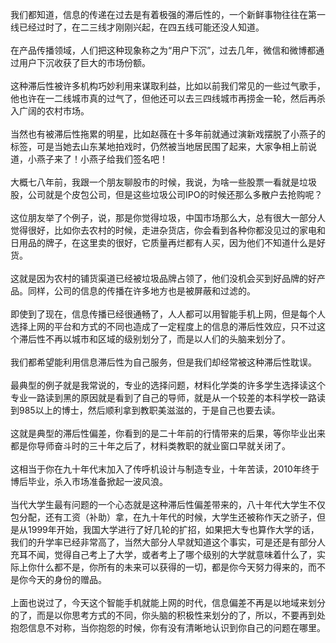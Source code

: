我们都知道，信息的传递在过去是有着极强的滞后性的，一个新鲜事物往往在第一线已经过时了，在二三线才刚刚兴起，在四五线可能还没人知道。<br/><br/>在产品传播领域，人们把这种现象称之为“用户下沉”，过去几年，微信和微博都通过用户下沉收获了巨大的市场份额。<br/><br/>这种滞后性被许多机构巧妙利用来谋取利益，比如以前我们常见的一些过气歌手，他也许在一二线城市真的过气了，但他还可以去三四线城市再捞金一轮，然后再杀入广阔的农村市场。<br/><br/>当然也有被滞后性拖累的明星，比如赵薇在十多年前就通过演新戏摆脱了小燕子的标签，可是当她去山东某地拍戏时，仍然被当地居民围了起来，大家争相上前说道，小燕子来了！小燕子给我们签名吧！<br/><br/>大概七八年前，我跟一个朋友聊股市的时候，我说，为啥一些股票一看就是垃圾股，公司就是个皮包公司，但是这些垃圾公司IPO的时候还那么多散户去抢购呢？<br/><br/>这位朋友举了个例子，说，那是你觉得垃圾，中国市场那么大，总有很大一部分人觉得很好，比如你去农村的时候，走进杂货店，你会看到各种你都没见过的家电和日用品的牌子，在这里卖的很好，它质量再烂都有人买，因为他们不知道什么是好货。<br/><br/>这就是因为农村的铺货渠道已经被垃圾品牌占领了，他们没机会买到好品牌的好产品。同样，公司的信息的传播在许多地方也是被屏蔽和过滤的。<br/><br/>即使到了现在，信息传播已经很通畅了，人人都可以用智能手机上网，但是每个人选择上网的平台和方式的不同也造成了一定程度上的信息的滞后性效应，只不过这个滞后性不再以城市和区域的级别划分了，而是以人们的头脑来划分了。<br/><br/>我们都希望能利用信息滞后性为自己服务，但是我们却经常被这种滞后性耽误。<br/><br/>最典型的例子就是我常说的，专业的选择问题，材料化学类的许多学生选择读这个专业一路读到黑的原因就是看到了自己的导师，就是从一个较差的本科学校一路读到985以上的博士，然后顺利拿到教职美滋滋的，于是自己也要去读。<br/><br/>这就是典型的滞后性偏差，你看到的是二十年前的行情带来的后果，等你毕业出来都是你导师奋斗时的三十年之后了，材料类教职的就业窗口早就关闭了。<br/><br/>这相当于你在九十年代末加入了传呼机设计与制造专业，十年苦读，2010年终于博后毕业，杀入市场准备掀起一波风浪。<br/><br/>当代大学生最有问题的一个心态就是这种滞后性偏差带来的，八十年代大学生不仅包分配，还有工资（补助）拿，在九十年代的时候，大学生还被称作天之骄子，但是从1999年开始，我国大学进行了好几轮的扩招，如果把大专也算作大学的话，我们的升学率已经非常高了，当然大部分人早就知道这个事实，可是还是有部分人充耳不闻，觉得自己考上了大学，或者考上了哪个级别的大学就意味着什么了，实际上你什么都不是，你所有的未来可以获得的一切，都是你今天努力得来的，而不是你今天的身份的赠品。<br/><br/>上面也说过了，今天这个智能手机就能上网的时代，信息偏差不再是以地域来划分的了，而是以你思考方式的不同，你头脑的积极性来划分的了，所以，不要再到处抱怨信息不对称，当你抱怨的时候，你有没有清晰地认识到你自己的问题在哪里。